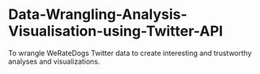 # Data-Wrangling-Analysis-Visualisation-using-Twitter-API
To wrangle WeRateDogs Twitter data to create interesting and trustworthy analyses and visualizations. 
